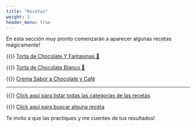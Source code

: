 ```yaml
---
title: "Recetas"
weight: 3
header_menu: true
---
```


En esta sección muy pronto comenzarán a aparecer algunas recetas mágicamente!

{{<icon class="fa fa-hand-o-right">}}&nbsp;[Torta de Chocolate Y Fantasmas  🎃](recipes/torta_chocolate_fantasmas)

{{<icon class="fa fa-hand-o-right">}}&nbsp;[Torta de Chocolate Blanco 🎉](recipes/torta_chocolate_blanco)

{{<icon class="fa fa-hand-o-right">}}&nbsp;[Crema Sabor a Chocolate y Café](recipes/crema_mocha)

__________________________________________
{{<icon class="fa fa-hand-o-right">}}&nbsp;[Click aquí para listar todas las categorías de las recetas](categories)

{{<icon class="fa fa-hand-o-right">}}&nbsp;[Click aquí para buscar alguna receta](search/)


Te invito a que las practiques y me cuentes de tus resultados!






